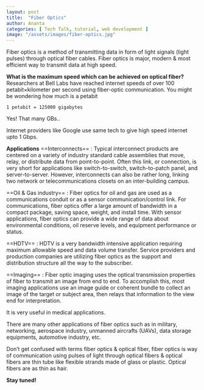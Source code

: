 ```yaml
---
layout: post
title:  "Fiber Optics"
author: Ananta
categories: [ Tech Talk, tutorial, web development ]
image: "/assets/images/fiber-optics.jpg"
---
```


Fiber optics is a method of transmitting data in form of light signals (light pulses) through optical fiber cables. Fiber optics is major, modern & most efficient way to transmit data at high speed.


**What is the maximum speed which can be achieved on optical fiber?**
Researchers at Bell Labs have reached internet speeds of over 100 petabit×kilometer per second using fiber-optic communication. You might be wondering how much is a petabit
```
1 petabit = 125000 gigabytes
```
Yes! That many GBs..

Internet providers like Google use same tech to give high speed internet upto 1 Gbps.

**Applications**
==Interconnects== : Typical interconnect products are centered on a variety of industry standard cable assemblies that move, relay, or distribute data from point-to-point. Often this link, or connection, is very short for applications like switch-to-switch, switch-to-patch panel, and server-to-server. However, interconnects can also be rather long, linking two network or telecommunications closets on an inter-building campus.

==Oil & Gas industry== : Fiber optics for oil and gas are used as a communications conduit or as a sensor communication/control link. For communications, fiber optics offer a large amount of bandwidth in a compact package, saving space, weight, and install time. With sensor applications, fiber optics can provide a wide range of data about environmental conditions, oil reserve levels, and equipment performance or status.

==HDTV== : HDTV is a very bandwidth intensive application requiring maximum allowable speed and data volume transfer. Service providers and production companies are utilizing fiber optics as the support and distribution structure all the way to the subscriber.

==Imaging== : Fiber optic imaging uses the optical transmission properties of fiber to transmit an image from end to end. To accomplish this, most imaging applications use an image guide or coherent bundle to collect an image of the target or subject area, then relays that information to the view end for interpretation.

It is very useful in medical applications.

There are many other applications of fiber optics such as in military, networking, aerospace industry, unmanned aircrafts (UAVs), data storage equipments, automotive industry, etc.

Don’t get confused with terms fiber optics & optical fiber, fiber optics is way of communication using pulses of light through optical fibers & optical fibers are thin tube like flexible strands made of glass or plastic. Optical fibers are as thin as hair.

**Stay tuned!**
